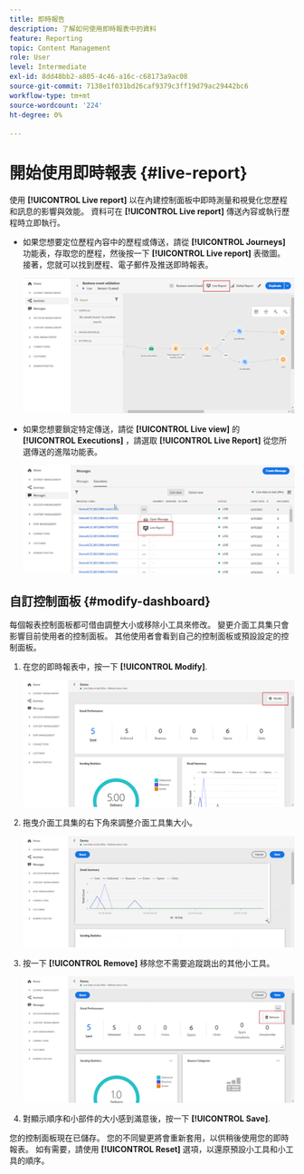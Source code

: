 ```yaml
---
title: 即時報告
description: 了解如何使用即時報表中的資料
feature: Reporting
topic: Content Management
role: User
level: Intermediate
exl-id: 8dd48bb2-a805-4c46-a16c-c68173a9ac08
source-git-commit: 7138e1f031bd26caf9379c3ff19d79ac29442bc6
workflow-type: tm+mt
source-wordcount: '224'
ht-degree: 0%

---
```


# 開始使用即時報表 {#live-report}

使用 **[!UICONTROL Live report]** 以在內建控制面板中即時測量和視覺化您歷程和訊息的影響與效能。
資料可在 **[!UICONTROL Live report]** 傳送內容或執行歷程時立即執行。

* 如果您想要定位歷程內容中的歷程或傳送，請從 **[!UICONTROL Journeys]** 功能表，存取您的歷程，然後按一下 **[!UICONTROL Live report]** 表徵圖。 接著，您就可以找到歷程、電子郵件及推送即時報表。

   ![](../assets/report_journey.png)

* 如果您想要鎖定特定傳送，請從 **[!UICONTROL Live view]** 的 **[!UICONTROL Executions]** ，請選取 **[!UICONTROL Live Report]** 從您所選傳送的進階功能表。

   ![](../assets/report_2.png)

## 自訂控制面板 {#modify-dashboard}

每個報表控制面板都可借由調整大小或移除小工具來修改。 變更介面工具集只會影響目前使用者的控制面板。 其他使用者會看到自己的控制面板或預設設定的控制面板。

1. 在您的即時報表中，按一下 **[!UICONTROL Modify]**.

   ![](../assets/report_modify_1.png)

1. 拖曳介面工具集的右下角來調整介面工具集大小。

   ![](../assets/report_modify_2.png)

1. 按一下 **[!UICONTROL Remove]** 移除您不需要追蹤跳出的其他小工具。

   ![](../assets/report_modify_3.png)

1. 對顯示順序和小部件的大小感到滿意後，按一下 **[!UICONTROL Save]**.

您的控制面板現在已儲存。 您的不同變更將會重新套用，以供稍後使用您的即時報表。 如有需要，請使用 **[!UICONTROL Reset]** 選項，以還原預設小工具和小工具的順序。
